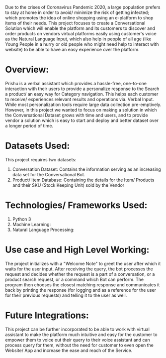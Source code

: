 Due to the crises of Coronavirus Pandemic 2020, a large population prefers to stay at home in order to avoid/ minimize the risk of getting infected; which promotes the idea of online shopping using an e-platform to shop items of their needs. 
This project focuses to create a Conversational Solution which will enable the platform and its customers to discover and order products on vendors virtual platforms easily using customer's voice as the Natural Language Input, which also help in people of all age (like Young People in a hurry or old people who might need help to interact with website) to be able to have an easy experience over the platform.

# Overview:
Prishu is a verbal assistant which provides a hassle-free, one-to-one interaction with their users to provide a personalize response to the Search a product/ an easy way for Category navigation. This helps each customer to receive/ experiences relevant results and operations via. Verbal Input.
While most personalization tools require large data collection pre-emptively. However, in this project we wanted to focus on making a solution in which the Conversational Dataset grows with time and users, and to provide vendor a solution which is easy to start and deploy and better dataset over a longer period of time. 

# Datasets Used:
This project requires two datasets:
1. Conversation Dataset: Contains the information serving as an increasing data set for the Conversational Bot. 
2. Product/ Item Database: Containing the details for the Item/ Products and their SKU (Stock Keeping Unit) sold by the Vendor

# Technologies/ Frameworks Used:
1. Python 3
2. Machine Learning: 
3. Natural Language Processing: 

# Use case and High Level Working:
The project initializes with a "Welcome Note" to greet the user after which it waits for the user input. After receiving the query, the bot processes the request and decides whether the request is a part of a conversation, or a product search request, or a command which Bot can perform. 
The program then chooses the closest matching response and communicates it back by printing the response (for logging and as a reference for the user for their previous requests) and telling it to the user as well.

# Future Integrations:
This project can be further incorporated to be able to work with virtual assistant to make the platform much intuitive and easy for the customer to empower them to voice out their query to their voice assistant and can process query for them, without the need for customer to even open the Website/ App and increase the ease and reach of the Service.
